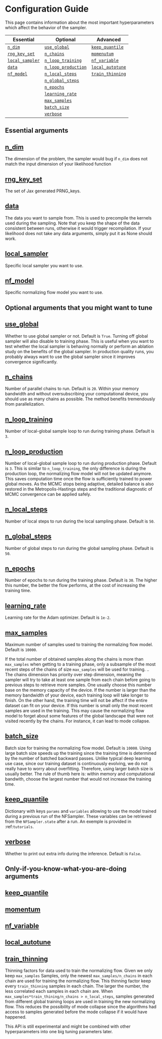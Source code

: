 Configuration Guide
===================

This page contains information about the most important hyperparameters which affect the behavior of the sampler.


| Essential                         | Optional                                  | Advanced                            |
| --------------------------------- | ----------------------------------------- | ----------------------------------- |
| [`n_dim`](#n_dim)                 | [`use_global`](#use_global)               | [`keep_quantile`](#keep_quantile)   |
| [`rng_key_set`](#rng_key_set)     | [`n_chains`](#n_chains)                   | [`momenutum`](#momenutum)           |
| [`local_sampler`](#local_sampler) | [`n_loop_training`](#n_loop_training)     | [`nf_variable`](#nf_variable)       |
| [`data`](#data)                   | [`n_loop_production`](#n_loop_production) | [`local_autotune`](#local_autotune) |
| [`nf_model`](#nf_model)           | [`n_local_steps`](#n_local_steps)         | [`train_thinning`](#train_thinning) |
|                                   | [`n_global_steps`](#n_global_steps)       |                                     |
|                                   | [`n_epochs`](#n_epochs)                   |                                     |
|                                   | [`learning_rate`](#learning_rate)         |                                     |
|                                   | [`max_samples`](#max_samples)             |                                     |
|                                   | [`batch_size`](#batch_size)               |                                     |
|                                   | [`verbose`](#verbose)                     |                                     |

   


Essential arguments
-------------------

## [n_dim](#n_dim)

The dimension of the problem, the sampler would bug if `n_dim` does not match the input dimension of your likelihood function

## [rng_key_set](#rng_key_set)

The set of Jax generated PRNG_keys.

## [data](#data)

The data you want to sample from. This is used to precompile the kernels used during the sampling.
Note that you keep the shape of the data consistent between runs, otherwise it would trigger recompilation.
If your likelihood does not take any data arguments, simply put it as None should work.

## [local_sampler](#local_sampler)
Specific local sampler you want to use.

## [nf_model](#nf_model)
Specific normalizing flow model you want to use.

Optional arguments that you might want to tune
----------------------------------------------

## [use_global](#use_global)
Whether to use global sampler or not. Default is ``True``.
Turning off global sampler will also disable to training phase.
This is useful when you want to test whether the local sampler is behaving normally or perform an ablation study on the benefits of the global sampler.
In production quality runs, you probably always want to use the global sampler since it improves convergence significantly.

## [n_chains](#n_chains)
Number of parallel chains to run. Default is ``20``.
Within your memory bandwidth and without oversubscribing your computational device, you should use as many chains as possible.
The method benefits tremendously from parallelization.

## [n_loop_training](#n_loop_training)
Number of local-global sample loop to run during training phase. Default is ``3``.

## [n_loop_production](#n_loop_production)
Number of local-global sample loop to run during production phase. Default is ``3``.
This is similar to ``n_loop_training``, the only difference is during the production loop, the normalizing flow model will not be updated anymore. This saves computation time once the flow is sufficiently trained to power global moves. As the MCMC stops being adaptive, detailed balance is also restored in the Metropolis-Hastings steps and the traditional diagnostic of MCMC convergence can be applied safely.


## [n_local_steps](#n_local_steps)
Number of local steps to run during the local sampling phase. Default is ``50``.

## [n_global_steps](#n_global_steps)
Number of global steps to run during the global sampling phase. Default is ``50``.

## [n_epochs](#n_epochs)
Number of epochs to run during the training phase. Default is ``30``.
The higher this number, the better the flow performs, at the cost of increasing the training time.

## [learning_rate](#learning_rate)
Learning rate for the Adam optimizer. Default is ``1e-2``.

## [max_samples](#max_samples)
Maximum number of samples used to training the normalizing flow model. Default is ``10000``.

If the total number of obtained samples along the chains is more than ``max_samples`` when getting to a training phase, only a subsample of the most recent steps of the chains of size ``max_samples`` will be used for training.
.. The chains dimension has priority over step dimension, meaning the sampler will try to take at least one sample from each chain before going to previous steps to retrieve more samples.
One usually choose this number base on the memory capacity of the device.
If the number is larger than the memory bandwidth of your device, each training loop will take longer to finish.
On the other hand, the training time will not be affect if the entire dataset can fit on your device.
If this number is small only the most recent samples are used in the training.
This may cause the normalizing flow model to forget about some features of the global landscape that were not visited recently by the chains. For instance, it can lead to mode collapse.

## [batch_size](#batch_size)
Batch size for training the normalizing flow model. Default is ``10000``.
Using large batch size speeds up the training since the training time is determined by the number of batched backward passes.
Unlike typical deep learning use case, since our training dataset is continuously evolving, we do not really have to worry about overfitting.
Therefore, using larger batch size is usually better.
The rule of thumb here is: within memory and computational bandwith, choose the largest number that would not increase the training time.

## [keep_quantile](#keep_quantile)
Dictionary with keys ``params`` and ``variables`` allowing to use the model trained during a previous run of the NFSampler. These variables can be retrieved from the ``NFSampler.state`` after a run. An exemple is provided in :ref:`tutorials`.

## [verbose](#verbose)
Whether to print out extra info during the inference. Default is ``False``.



Only-if-you-know-what-you-are-doing arguments
---------------------------------------------


## [keep_quantile](#keep_quantile)

## [momentum](#momentum)

## [nf_variable](#nf_variable)

## [local_autotune](#local_autotune)

## [train_thinning](#train_thinning)

Thinning factors for data used to train the normalizing flow.
Given we only keep ``max_samples`` Samples, only the newest ``max_samples/n_chains`` in each chain are used for training the normalizing flow.
This thinning factor keep every ``train_thinning`` samples in each chain.
The larger the number, the less correlated each samples in each chain are.
When ``max_samples*train_thining/n_chains > n_local_steps``, samples generated from different global training loops are used in training the new normalizing flow.
This reduces the possibility of mode collapse since the algorithms had access to samples generated before the mode collapse if it would have happened.

This API is still experimental and might be combined with other hyperparameters into one big tuning parameters later.
